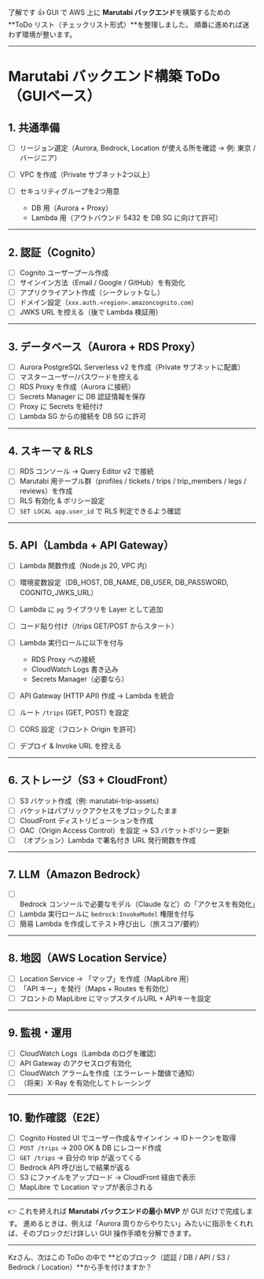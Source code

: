 了解です 👍
GUI で AWS 上に **Marutabi バックエンド**を構築するための \*\*ToDo リスト（チェックリスト形式）\*\*を整理しました。
順番に進めれば迷わず環境が整います。

---

# Marutabi バックエンド構築 ToDo（GUIベース）

## 1. 共通準備

* [ ] リージョン選定（Aurora, Bedrock, Location が使える所を確認 → 例: 東京 / バージニア）
* [ ] VPC を作成（Private サブネット2つ以上）
* [ ] セキュリティグループを2つ用意

  * DB 用（Aurora + Proxy）
  * Lambda 用（アウトバウンド 5432 を DB SG に向けて許可）

---

## 2. 認証（Cognito）

* [ ] Cognito ユーザープール作成
* [ ] サインイン方法（Email / Google / GitHub）を有効化
* [ ] アプリクライアント作成（シークレットなし）
* [ ] ドメイン設定（`xxx.auth.<region>.amazoncognito.com`）
* [ ] JWKS URL を控える（後で Lambda 検証用）

---

## 3. データベース（Aurora + RDS Proxy）

* [ ] Aurora PostgreSQL Serverless v2 を作成（Private サブネットに配置）
* [ ] マスターユーザー/パスワードを控える
* [ ] RDS Proxy を作成（Aurora に接続）
* [ ] Secrets Manager に DB 認証情報を保存
* [ ] Proxy に Secrets を紐付け
* [ ] Lambda SG からの接続を DB SG に許可

---

## 4. スキーマ & RLS

* [ ] RDS コンソール → Query Editor v2 で接続
* [ ] Marutabi 用テーブル群（profiles / tickets / trips / trip\_members / legs / reviews）を作成
* [ ] RLS 有効化 & ポリシー設定
* [ ] `SET LOCAL app.user_id` で RLS 判定できるよう確認

---

## 5. API（Lambda + API Gateway）

* [ ] Lambda 関数作成（Node.js 20, VPC 内）
* [ ] 環境変数設定（DB\_HOST, DB\_NAME, DB\_USER, DB\_PASSWORD, COGNITO\_JWKS\_URL）
* [ ] Lambda に `pg` ライブラリを Layer として追加
* [ ] コード貼り付け（/trips GET/POST からスタート）
* [ ] Lambda 実行ロールに以下を付与

  * RDS Proxy への接続
  * CloudWatch Logs 書き込み
  * Secrets Manager（必要なら）
* [ ] API Gateway (HTTP API) 作成 → Lambda を統合
* [ ] ルート `/trips` (GET, POST) を設定
* [ ] CORS 設定（フロント Origin を許可）
* [ ] デプロイ & Invoke URL を控える

---

## 6. ストレージ（S3 + CloudFront）

* [ ] S3 バケット作成（例: marutabi-trip-assets）
* [ ] バケットはパブリックアクセスをブロックしたまま
* [ ] CloudFront ディストリビューションを作成
* [ ] OAC（Origin Access Control）を設定 → S3 バケットポリシー更新
* [ ] （オプション）Lambda で署名付き URL 発行関数を作成

---

## 7. LLM（Amazon Bedrock）

* [ ] Bedrock コンソールで必要なモデル（Claude など）の「アクセスを有効化」
* [ ] Lambda 実行ロールに `bedrock:InvokeModel` 権限を付与
* [ ] 簡易 Lambda を作成してテスト呼び出し（旅スコア/要約）

---

## 8. 地図（AWS Location Service）

* [ ] Location Service → 「マップ」を作成（MapLibre 用）
* [ ] 「API キー」を発行（Maps + Routes を有効化）
* [ ] フロントの MapLibre にマップスタイルURL + APIキーを設定

---

## 9. 監視・運用

* [ ] CloudWatch Logs（Lambda のログを確認）
* [ ] API Gateway のアクセスログ有効化
* [ ] CloudWatch アラームを作成（エラーレート閾値で通知）
* [ ] （将来）X-Ray を有効化してトレーシング

---

## 10. 動作確認（E2E）

* [ ] Cognito Hosted UI でユーザー作成＆サインイン → IDトークンを取得
* [ ] `POST /trips` → 200 OK & DB にレコード作成
* [ ] `GET /trips` → 自分の trip が返ってくる
* [ ] Bedrock API 呼び出しで結果が返る
* [ ] S3 にファイルをアップロード → CloudFront 経由で表示
* [ ] MapLibre で Location マップが表示される

---

👉 これを終えれば **Marutabi バックエンドの最小 MVP** が GUI だけで完成します。
進めるときは、例えば「Aurora 周りからやりたい」みたいに指示をくれれば、そのブロックだけ詳しい GUI 操作手順を分解できます。

---

Kzさん、次はこの ToDo の中で \*\*どのブロック（認証 / DB / API / S3 / Bedrock / Location）\*\*から手を付けますか？
